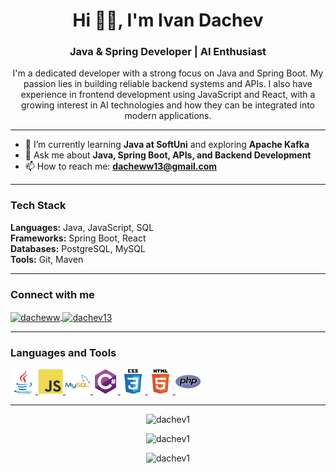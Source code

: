 <h1 align="center">Hi 👨‍💻, I'm Ivan Dachev</h1>
<h3 align="center">Java & Spring Developer | AI Enthusiast</h3>

<p align="center">I'm a dedicated developer with a strong focus on Java and Spring Boot. My passion lies in building reliable backend systems and APIs. I also have experience in frontend development using JavaScript and React, with a growing interest in AI technologies and how they can be integrated into modern applications.</p>

---

- 🌱 I’m currently learning **Java at SoftUni** and exploring **Apache Kafka**
- 💬 Ask me about **Java, Spring Boot, APIs, and Backend Development**
- 📫 How to reach me: **dacheww13@gmail.com**

---

<h3 align="left">Tech Stack</h3>
<p align="left">
  <strong>Languages:</strong> Java, JavaScript, SQL<br>
  <strong>Frameworks:</strong> Spring Boot, React<br>
  <strong>Databases:</strong> PostgreSQL, MySQL<br>
  <strong>Tools:</strong> Git, Maven
</p>

---

<h3 align="left">Connect with me</h3>
<p align="left">
  <a href="https://instagram.com/dacheww" target="blank">
    <img align="center" src="https://raw.githubusercontent.com/rahuldkjain/github-profile-readme-generator/master/src/images/icons/Social/instagram.svg" alt="dacheww" height="30" width="40" />
  </a>
  <a href="https://www.leetcode.com/dachev13" target="blank">
    <img align="center" src="https://raw.githubusercontent.com/rahuldkjain/github-profile-readme-generator/master/src/images/icons/Social/leet-code.svg" alt="dachev13" height="30" width="40" />
  </a>
</p>

---

<h3 align="left">Languages and Tools</h3>
<p align="left">
  <a href="https://www.java.com" target="_blank" rel="noreferrer">
    <img src="https://raw.githubusercontent.com/devicons/devicon/master/icons/java/java-original.svg" alt="java" width="40" height="40"/>
  </a>
  <a href="https://developer.mozilla.org/en-US/docs/Web/JavaScript" target="_blank" rel="noreferrer">
    <img src="https://raw.githubusercontent.com/devicons/devicon/master/icons/javascript/javascript-original.svg" alt="javascript" width="40" height="40"/>
  </a>
  <a href="https://www.mysql.com/" target="_blank" rel="noreferrer">
    <img src="https://raw.githubusercontent.com/devicons/devicon/master/icons/mysql/mysql-original-wordmark.svg" alt="mysql" width="40" height="40"/>
  </a>
  <a href="https://www.w3schools.com/cs/" target="_blank" rel="noreferrer">
    <img src="https://raw.githubusercontent.com/devicons/devicon/master/icons/csharp/csharp-original.svg" alt="csharp" width="40" height="40"/>
  </a>
  <a href="https://www.w3schools.com/css/" target="_blank" rel="noreferrer">
    <img src="https://raw.githubusercontent.com/devicons/devicon/master/icons/css3/css3-original-wordmark.svg" alt="css3" width="40" height="40"/>
  </a>
  <a href="https://www.w3.org/html/" target="_blank" rel="noreferrer">
    <img src="https://raw.githubusercontent.com/devicons/devicon/master/icons/html5/html5-original-wordmark.svg" alt="html5" width="40" height="40"/>
  </a>
  <a href="https://www.php.net" target="_blank" rel="noreferrer">
    <img src="https://raw.githubusercontent.com/devicons/devicon/master/icons/php/php-original.svg" alt="php" width="40" height="40"/>
  </a>
</p>

---

<p align="center">
  <img src="https://github-readme-stats.vercel.app/api/top-langs?username=dachev1&show_icons=true&locale=en&layout=compact" alt="dachev1" />
</p>

<p align="center">
  <img src="https://github-readme-stats.vercel.app/api?username=dachev1&show_icons=true&locale=en" alt="dachev1" />
</p>

<p align="center">
  <img src="https://github-readme-streak-stats.herokuapp.com/?user=dachev1&" alt="dachev1" />
</p>
